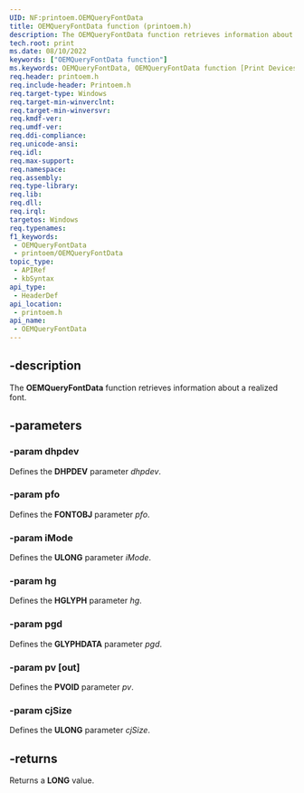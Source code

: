 ```yaml
---
UID: NF:printoem.OEMQueryFontData
title: OEMQueryFontData function (printoem.h)
description: The OEMQueryFontData function retrieves information about a realized font.
tech.root: print
ms.date: 08/10/2022
keywords: ["OEMQueryFontData function"]
ms.keywords: OEMQueryFontData, OEMQueryFontData function [Print Devices], print.oemqueryfontdata, print_unidrv-pscript_rendering_5044e745-e2bf-4047-a8d8-371fc21c33fa.xml, printoem/OEMQueryFontData
req.header: printoem.h
req.include-header: Printoem.h
req.target-type: Windows
req.target-min-winverclnt: 
req.target-min-winversvr: 
req.kmdf-ver: 
req.umdf-ver: 
req.ddi-compliance: 
req.unicode-ansi: 
req.idl: 
req.max-support: 
req.namespace: 
req.assembly: 
req.type-library: 
req.lib: 
req.dll: 
req.irql: 
targetos: Windows
req.typenames: 
f1_keywords:
 - OEMQueryFontData
 - printoem/OEMQueryFontData
topic_type:
 - APIRef
 - kbSyntax
api_type:
 - HeaderDef
api_location:
 - printoem.h
api_name:
 - OEMQueryFontData
---
```


## -description

The **OEMQueryFontData** function retrieves information about a realized font.

## -parameters

### -param dhpdev

Defines the **DHPDEV** parameter *dhpdev*.

### -param pfo

Defines the **FONTOBJ** parameter *pfo*.

### -param iMode

Defines the **ULONG** parameter *iMode*.

### -param hg

Defines the **HGLYPH** parameter *hg*.

### -param pgd

Defines the **GLYPHDATA** parameter *pgd*.

### -param pv [out]

Defines the **PVOID** parameter *pv*.

### -param cjSize

Defines the **ULONG** parameter *cjSize*.

## -returns

Returns a **LONG** value.
